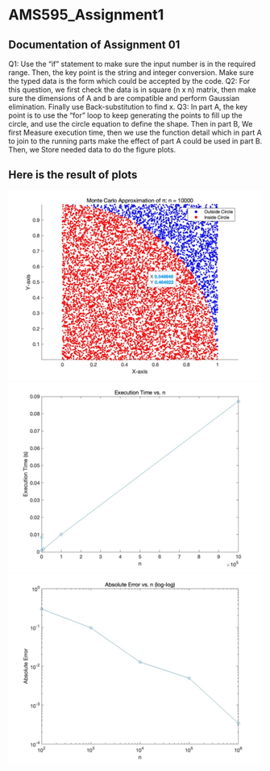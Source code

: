 # AMS595_Assignment1

## Documentation of Assignment 01
Q1: Use the “if” statement to make sure the input number is in the required range. Then, the key point is the string and integer conversion. Make sure the typed data is the form which could be accepted by the code. 
Q2: For this question, we first check the data is in square (n x n) matrix, then make sure the dimensions of A and b are compatible and perform Gaussian elimination. Finally use Back-substitution to find x.
Q3: In part A, the key point is to use the “for” loop to keep generating the points to fill up the circle, and use the circle equation to define the shape. Then in part B, We first Measure execution time, then we use the function detail which in part A to join to the running parts make the effect of part A could be used in part B. Then, we Store needed data to do the figure plots.

## Here is the result of plots
<img src="https://github.com/Hongcccccc/AMS595_Assignment1/blob/main/figure1.jpg">
<img src="https://github.com/Hongcccccc/AMS595_Assignment1/blob/main/figure2.jpg">
<img src="https://github.com/Hongcccccc/AMS595_Assignment1/blob/main/figure3.jpg">
